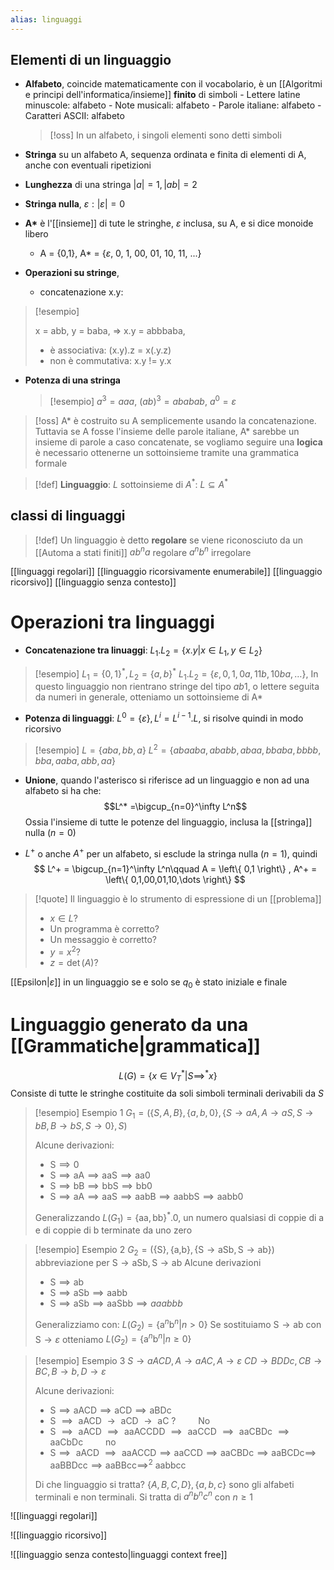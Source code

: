 ```yaml
---
alias: linguaggi
---
```


## Elementi di un linguaggio

- **Alfabeto**, coincide matematicamente con il vocabolario, è un [[Algoritmi e principi dell'informatica/insieme]] **finito** di simboli
	  - Lettere latine minuscole: alfabeto
	  - Note musicali: alfabeto
	  - Parole italiane: alfabeto
	  - Caratteri ASCII: alfabeto
	>[!oss]
	>In un alfabeto, i singoli elementi sono detti simboli


- **Stringa** su un alfabeto A, sequenza ordinata e finita di elementi di A, anche con eventuali ripetizioni
- **Lunghezza** di una stringa
  $|a|=1, |ab|=2$
- **Stringa nulla**, $\varepsilon : |\varepsilon| = 0$
- **A\*** è l'[[insieme]] di tute le stringhe, $\varepsilon$ inclusa, su A, e si dice monoide libero
  - A = {0,1}, A* = {$\varepsilon$, 0, 1, 00, 01, 10, 11, ...}
- **Operazioni su stringe**, 
	- concatenazione x.y:
>[!esempio]
>
>x = abb, y = baba, => x.y = abbbaba,
>- è associativa: (x.y).z = x(.y.z)
>- non è commutativa: x.y != y.x
>  

- **Potenza di una stringa**
  >[!esempio]
  >$a^3 = aaa$, $(ab)^3 = ababab$, $a^0 = \varepsilon$
	

>[!oss]
>A* è costruito su A semplicemente usando la concatenazione.
>Tuttavia se A fosse l'insieme delle parole italiane, A* sarebbe un insieme di parole a caso concatenate, se vogliamo seguire una **logica** è necessario ottenerne un sottoinsieme tramite una grammatica formale


>[!def]
>**Linguaggio**: $L$ sottoinsieme di $A^*$: $L \subseteq A^*$

## classi di linguaggi

>[!def]
>Un linguaggio è detto **regolare** se viene riconosciuto da un [[Automa a stati finiti]]
>$ab^na$ regolare
>$a^nb^n$ irregolare 


[[linguaggi regolari]]
[[linguaggio ricorsivamente enumerabile]]
[[linguaggio ricorsivo]]
[[linguaggio senza contesto]]



# Operazioni tra linguaggi

- **Concatenazione tra linuaggi**:
$L_{1}.L_{2} = \left\{ x.y | x \in L_{1}, y \in L_{2} \right\}$

>[!esempio]
>$L_{1} = \left\{ 0,1 \right\}^*, L_{2} = \left\{ a,b \right\}^*$
>$L_{1}.L_{2} = \left\{ \varepsilon, 0,1,0a,11b,10ba, \dots \right\}$, In questo linguaggio non rientrano stringe del tipo $ab1$, o lettere seguita da numeri in generale, otteniamo un sottoinsieme di A*


- **Potenza di linguaggi**:
  $L^0 = \left\{ \varepsilon \right\}, L^i = L^{i-1}.L$, si risolve quindi in modo ricorsivo
>[!esempio]
>$L = \{aba,bb,a\}$
>$L^2 = \left\{ abaaba, ababb, abaa, bbaba, bbbb, bba, aaba, abb, aa \right\}$
- **Unione**, quando l'asterisco si riferisce ad un linguaggio e non ad una alfabeto si ha che:
$$L^* =\bigcup_{n=0}^\infty L^n$$
Ossia l'insieme di tutte le potenze del linguaggio, inclusa la [[stringa]] nulla ($n=0$)

- $L^+$ o anche $A^+$ per un alfabeto, si esclude la stringa nulla ($n=1$), quindi
  $$
L^+ = \bigcup_{n=1}^\infty L^n\qquad A = \left\{ 0,1 \right\} , A^+ = \left\{ 0,1,00,01,10,\dots \right\} 
$$

>[!quote]
 >Il linguaggio è lo strumento di espressione di un [[problema]]
>- $x \in L$?
>- Un programma è corretto?
>- Un messaggio è corretto?
>- $y = x^2$?
>- $z = \det(A)$?


[[Epsilon|$\varepsilon$]] in un linguaggio se e solo se $q_{0}$ è stato iniziale e finale


# Linguaggio generato da una [[Grammatiche|grammatica]]
$$
L(G) = \left\{ x \in V_{T}^* | S \implies^* x \right\} 
$$
Consiste di tutte le stringhe costituite da soli simboli terminali derivabili da $S$

>[!esempio] Esempio 1
>$G_{1} = (\left\{ S, A, B \right\}, \left\{ a,b,0 \right\}, \left\{ S \to aA, A \to aS, S \to bB, B \to bS, S \to 0 \right\},S)$ 
>
>Alcune derivazioni:
>- $\text{S} \implies \text{0}$
>- $\text{S} \implies \text{aA} \implies \text{aaS} \implies \text{aa0}$
>- $\text{S} \implies \text{bB} \implies \text{bbS} \implies \text{bb0}$
>- $\text{S} \implies \text{aA} \implies \text{aaS} \implies \text{aabB} \implies \text{aabbS} \implies \text{aabb0}$
>  
>Generalizzando
>$L(G_{1})= \left\{ \text{aa}, \text{bb} \right\}^*.0$, un numero qualsiasi di coppie di a e di coppie di b terminate da uno zero


>[!esempio] Esempio 2
>$G_{2} = (\left\{ \text{S} \right\}, \left\{ \text{a,b} \right\}, \left\{ \text{S} \to \text{aSb}, \text{S} \to \text{ab} \right\})$ abbreviazione per $\text{S} \to \text{aSb},\text{S} \to \text{ab}$
>Alcune derivazioni
>- $\text{S} \implies \text{ab}$
>- $\text{S} \implies \text{aSb} \implies \text{aabb}$
>- $\text{S} \implies \text{aSb} \implies \text{aaSbb} \implies aaabbb$
>
>Generalizziamo con:
>$L(G_{2}) = \left\{ \text{a}^n\text{b}^n | n >0 \right\}$
>Se sostituiamo $\text{S} \to \text{{ab}}$ con $\text{S} \to \varepsilon$ otteniamo
>$L(G_{2}) = \left\{ \text{a}^n\text{b}^n | n \geq 0 \right\}$

>[!esempio] Esempio 3
>$S \to aACD, A \to aAC, A \to \varepsilon$
>$CD \to BDDc, CB \to BC, B \to b, D \to \varepsilon$
>
>Alcune derivazioni:
>- $\text{S} \implies \text{aACD} \implies \text{aCD} \implies \text{aBDc}$
>- $\text{ S } \implies \text{ aACD } \to \text{ aCD } \to \text{ aC }? \qquad\text{ No}$
>- $\text{ S } \implies \text{ aACD } \implies \text{ aaACCDD } \implies \text{ aaCCD } \implies \text{ aaCBDc } \implies \text{ aaCbDc } \qquad\text{no}$
>- $\text{S} \implies \text{ aACD }\implies \text{ aaACCD} \implies \text{aaCCD} \implies \text{aaCBDc} \implies \text{aaBCDc} \implies$ 
>  $\text{aaBBDcc} \implies \text{aaBBcc} \implies^2 \text{ aabbcc }$
>
>Di che linguaggio si tratta?
>$\left\{ A,B,C,D \right\}, \left\{ a,b,c \right\}$ sono gli alfabeti terminali e non terminali.
>Si tratta di $a^nb^nc^n$ con $n \geq 1$

![[linguaggi regolari]]

![[linguaggio ricorsivo]]

![[linguaggio senza contesto|linguaggi context free]]




